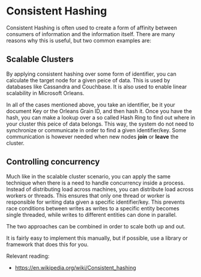 # Consistent Hashing

Consistent Hashing is often used to create a form of affinity between consumers of information and the information itself.
There are many reasons why this is useful, but two common examples are:

## Scalable Clusters

By applying consistent hashing over some form of identifier, you can calculate the target node for a given peice of data.
This is used by databases like Cassandra and Couchbase.
It is also used to enable linear scalability in Microsoft Orleans.

In all of the cases mentioned above, you take an identifier, be it your document Key or the Orleans Grain ID, and then hash it.
Once you have the hash, you can make a lookup over a so called Hash Ring to find out where in your cluster this peice of data belongs.
This way, the system do not need to synchronize or communicate in order to find a given identifier/key.
Some communication is however needed when new nodes **join** or **leave** the cluster.

## Controlling concurrency

Much like in the scalable cluster scenario, you can apply the same technique when there is a need to handle concurrency inside a process.
Instead of distributing load across machines, you can distribute load across workers or threads.
This ensures that only one thread or worker is responsible for writing data given a specific identifier/key.
This prevents race conditions between writes as writes to a specific entity becomes single threaded, while writes to different entities can done in parallel.

The two approaches can be combined in order to scale both up and out.

It is fairly easy to implement this manually, but if possible, use a library or framework that does this for you.

Relevant reading:

* https://en.wikipedia.org/wiki/Consistent_hashing
